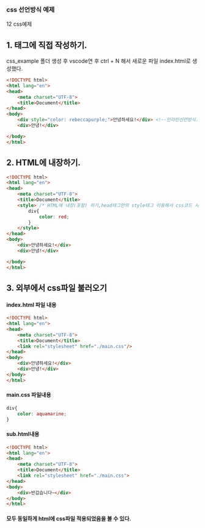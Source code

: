 ### css 선언방식 예제
12 css예제

## 1. 태그에 직접 작성하기.

css_example 폴더 생성 후 vscode연 후 ctrl + N 해서 새로운 파일 index.html로 생성했다.
```html
<!DOCTYPE html>
<html lang="en">
<head>
    <meta charset="UTF-8">
    <title>Document</title>
</head>
<body>
    <div style="color: rebeccapurple;">안녕하세요!</div> <!--인라인선언방식.-->
    <div>안녕!</div>

</body>
</html>
```


## 2. HTML에 내장하기.
```html
<!DOCTYPE html>
<html lang="en">
<head>
    <meta charset="UTF-8">
    <title>Document</title>
    <style> /* HTML에 내장(포함) 하기,head태그안의 style태그 이용해서 css코드 사용.*/
        div{
            color: red;
        }
    </style>
</head>
<body>
    <div>안녕하세요!</div> 
    <div>안녕!</div>

</body>
</html>
```

## 3. 외부에서 css파일 불러오기

#### index.html 파일 내용
```html
<!DOCTYPE html>
<html lang="en">
<head>
    <meta charset="UTF-8">
    <title>Document</title>
    <link rel="stylesheet" href="./main.css"/>
</head>
<body>
    <div>안녕하세요!</div> 
    <div>안녕!</div>
</body>
</html>
```

#### main.css 파일내용
```css
div{
    color: aquamarine;
}
```

#### sub.html내용
```html
<!DOCTYPE html>
<html lang="en">
<head>
    <meta charset="UTF-8">
    <title>Document</title>
    <link rel="stylesheet" href="./main.css">
</head>
<body>
    <div>반갑습니다~</div>
</body>
</html>
```

#### 모두 동일하게 html에 css파일 적용되었음을 볼 수 있다.
